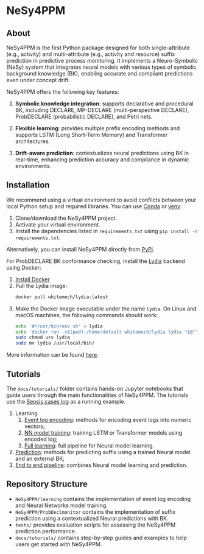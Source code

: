 # NeSy4PPM

## About

NeSy4PPM is the first Python package designed for both single-attribute (e.g., activity) and multi-attribute (e.g., activity and resource) suffix prediction in predictive process monitoring. It implements a Neuro-Symbolic (NeSy) system that integrates neural models with various types of symbolic background knowledge (BK), enabling accurate and compliant predictions even under concept drift.

NeSy4PPM offers the following key features:

1. **Symbolic knowledge integration**: supports declarative and procedural BK, including DECLARE, MP-DECLARE (multi-perspective DECLARE), ProbDECLARE (probabilistic DECLARE), and Petri nets.

2. **Flexible learning**: provides multiple prefix encoding methods and supports LSTM (Long Short-Term Memory) and Transformer architectures.

3. **Drift-aware prediction**: contextualizes neural predictions using BK in real-time, enhancing prediction accuracy and compliance in dynamic environments.

## Installation

We recommend using a virtual environment to avoid conflicts between your local Python setup and required libraries. You can use [Conda](https://conda.io) or [venv](https://docs.python.org/3/library/venv.html):

1. Clone/download the NeSy4PPM project.
2. Activate your virtual environment.
3. Install the dependencies listed in `requirements.txt` using `pip install -r requirements.txt`.

Alternatively, you can install NeSy4PPM directly from [PyPi](https://pypi.org/project/nesy4ppm/).

For ProbDECLARE BK conformance checking, install the [Lydia](https://github.com/whitemech/lydia) backend using Docker:

1. [Install Docker](https://www.docker.com/get-started)
2. Pull the Lydia image:
   ```bash
   docker pull whitemech/lydia:latest
3. Make the Docker image executable under the name `lydia`. On Linux and macOS machines, the following commands should work:
   ```bash
   echo '#!/usr/bin/env sh' > lydia
   echo 'docker run -v$(pwd):/home/default whitemech/lydia lydia "$@"' >> lydia
   sudo chmod u+x lydia
   sudo mv lydia /usr/local/bin/
   ```
   
More information can be found [here](https://github.com/whitemech/logaut).

## Tutorials
The `docs/tutorials/` folder contains hands-on Jupyter notebooks that guide users through the main functionalities of NeSy4PPM. 
The tutorials use the [Sepsis cases log](https://data.4tu.nl/articles/dataset/Sepsis_Cases_-_Event_Log/12707639) as a running example.
1. Learning
   1. [Event log encoding](https://github.com/JamilaOUKHARIJANE/NeSy4PPM/docs/tutorials/1.Encoding_Event_Logs.ipynb): methods for encoding event logs into numeric vectors;
   2. [NN model training](https://github.com/JamilaOUKHARIJANE/NeSy4PPM/docs/tutorials/2.Training_Neural_Model.ipynb): training LSTM or Transformer models using encoded log;
   3. [Full learning](https://github.com/JamilaOUKHARIJANE/NeSy4PPM/docs/tutorials/3.Learning.ipynb): full pipeline for Neural model learning.
2. [Prediction](https://github.com/JamilaOUKHARIJANE/NeSy4PPM/docs/source/tutorials/4.Predicting_Suffix.ipynb): methods for predicting suffix using a trained Neural model and an external BK;
3. [End to end pipeline](https://github.com/JamilaOUKHARIJANE/NeSy4PPM/docs/source/tutorials/4.Learning_and_Predicting_Suffix.ipynb): combines Neural model learning and prediction.

## Repository Structure
- `NeSy4PPM/learning` contains the implementation of event log encoding and Neural Networks model training.
- `NeSy4PPM/ProbDeclmonitor` contains the implementation of suffix prediction using a contextualized Neural predictions with BK.
- `tests/` provides evaluation scripts for assessing the NeSy4PPM prediction performance.
- `docs/tutorials/` contains step-by-step guides and examples to help users get started with NeSy4PPM.
